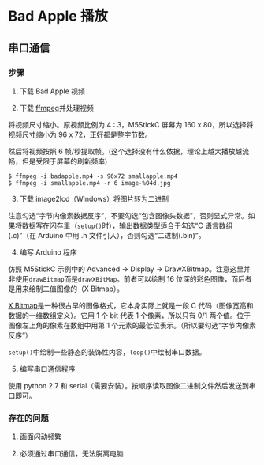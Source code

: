 # Bad Apple 播放

## 串口通信

### 步骤

1. 下载 Bad Apple 视频

2. 下载 [ffmpeg](https://www.ffmpeg.org/)并处理视频

将视频尺寸缩小。原视频比例为 4 : 3，M5StickC 屏幕为 160 x 80，所以选择将视频尺寸缩小为 96 x 72，正好都是整字节数。

然后将视频按照 6 帧/秒提取帧。(这个选择没有什么依据，理论上越大播放越流畅，但是受限于屏幕的刷新频率)
```shell
$ ffmpeg -i badapple.mp4 -s 96x72 smallapple.mp4 
$ ffmpeg -i smallapple.mp4 -r 6 image-%04d.jpg
```

3. 下载 image2lcd（Windows）将图片转为二进制

注意勾选“字节内像素数据反序”，不要勾选“包含图像头数据”，否则显式异常。如果将数据写在闪存里（`setup()`时），输出数据类型适合于勾选“C 语言数组(.c)”（在 Arduino 中用 .h 文件引入），否则勾选“二进制(.bin)”。

4. 编写 Arduino 程序

仿照 M5StickC 示例中的 Advanced -> Display -> DrawXBitmap。注意这里并非使用`drawBitmap`而是`drawXBitMap`。前者可以绘制 16 位深的彩色图像，而后者是用来绘制二值图像的（X Bitmap）。

[X Bitmap](https://en.wikipedia.org/wiki/X_BitMap)是一种很古早的图像格式，它本身实际上就是一段 C 代码（图像宽高和数据的一维数组定义）。它用 1 个 bit 代表 1 个像素，所以只有 0/1 两个值。位于图像左上角的像素在数组中用第 1 个元素的最低位表示。（所以要勾选“字节内像素反序”）

`setup()`中绘制一些静态的装饰性内容，`loop()`中绘制串口数据。

5. 编写串口通信程序

使用 python 2.7 和 serial（需要安装）。按顺序读取图像二进制文件然后发送到串口即可。

### 存在的问题

1. 画面闪动频繁

2. 必须通过串口通信，无法脱离电脑